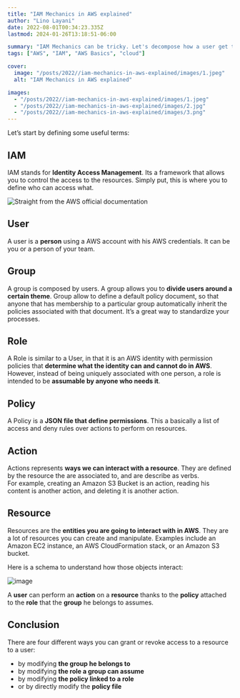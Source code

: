 ```yaml
---
title: "IAM Mechanics in AWS explained"
author: "Lino Layani"
date: 2022-08-01T00:34:23.335Z
lastmod: 2024-01-26T13:18:51-06:00

summary: "IAM Mechanics can be tricky. Let's decompose how a user get to perform which action."
tags: ["AWS", "IAM", "AWS Basics", "cloud"]

cover:
  image: "/posts/2022//iam-mechanics-in-aws-explained/images/1.jpeg"
  alt: "IAM Mechanics in AWS explained"

images:
  - "/posts/2022//iam-mechanics-in-aws-explained/images/1.jpeg"
  - "/posts/2022//iam-mechanics-in-aws-explained/images/2.jpg"
  - "/posts/2022//iam-mechanics-in-aws-explained/images/3.png"
---
```


Let’s start by defining some useful terms:

## IAM

IAM stands for **Identity Access Management**. Its a framework that allows you to control the access to the resources. Simply put, this is where you to define who can access what.

![Straight from the AWS official documentation](/posts/2022//iam-mechanics-in-aws-explained/images/2.jpg#center)

## User

A user is a **person** using a AWS account with his AWS credentials. It can be you or a person of your team.

## Group

A group is composed by users. A group allows you to **divide users around a certain theme**. Group allow to define a default policy document, so that anyone that has membership to a particular group automatically inherit the policies associated with that document. It’s a great way to standardize your processes.

## Role

A Role is similar to a User, in that it is an AWS identity with permission policies that **determine what the identity can and cannot do in AWS**. However, instead of being uniquely associated with one person, a role is intended to be **assumable by anyone who needs it**.

## Policy

A Policy is a **JSON file that define permissions**. This a basically a list of access and deny rules over actions to perform on resources.

## Action

Actions represents **ways we can interact with a resource**. They are defined by the resource the are associated to, and are describe as verbs.  
For example, creating an Amazon S3 Bucket is an action, reading his content is another action, and deleting it is another action.

## Resource

Resources are the **entities you are going to interact with in AWS**. They are a lot of resources you can create and manipulate. Examples include an Amazon EC2 instance, an AWS CloudFormation stack, or an Amazon S3 bucket.

Here is a schema to understand how those objects interact:

![image](/posts/2022//iam-mechanics-in-aws-explained/images/3.png#center)

A **user** can perform an **action** on a **resource** thanks to the **policy** attached to the **role** that the **group** he belongs to assumes.

## Conclusion

There are four different ways you can grant or revoke access to a resource to a user:

- by modifying **the group he belongs to**
- by modifying **the role a group can assume**
- by modifying **the policy linked to a role**
- or by directly modify the **policy file**
